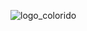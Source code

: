 
![logo_colorido](https://github.com/user-attachments/assets/e039dc21-6050-44f7-9634-02c606d537cd)


